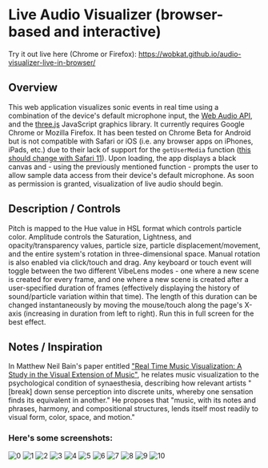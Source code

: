 # Live Audio Visualizer (browser-based and interactive) #

Try it out live here (Chrome or Firefox): https://wobkat.github.io/audio-visualizer-live-in-browser/

## Overview ##

This web application visualizes sonic events in real time using a combination of the device's default microphone input, the [Web Audio API](https://developer.mozilla.org/en-US/docs/Web/API/Web_Audio_API), and the [three.js](https://threejs.org) JavaScript graphics library. It currently requires Google Chrome or Mozilla Firefox. It has been tested on Chrome Beta for Android but is not compatible with Safari or iOS (i.e. any browser apps on iPhones, iPads, etc.) due to their lack of support for the `getUserMedia` function ([this should change with Safari 11](https://webkit.org/blog/7726/announcing-webrtc-and-media-capture/)). Upon loading, the app displays a black canvas and - using the previously mentioned function - prompts the user to allow sample data access from their device's default microphone. As soon as permission is granted, visualization of live audio should begin. 

## Description / Controls ##

Pitch is mapped to the Hue value in HSL format which controls particle color. Amplitude controls the Saturation, Lightness, and opacity/transparency values, particle size, particle displacement/movement, and the entire system's rotation in three-dimensional space. Manual rotation is also enabled via click/touch and drag. Any keyboard or touch event will toggle between the two different VibeLens modes - one where a new scene is created for every frame, and one where a new scene is created after a user-specified duration of frames (effectively displaying the history of sound/particle variation within that time). The length of this duration can be changed instantaneously by moving the mouse/touch along the page's X-axis (increasing in duration from left to right). Run this in full screen for the best effect.

## Notes / Inspiration ##

In Matthew Neil Bain's paper entitled ["Real Time Music Visualization: A Study in the Visual Extension of Music"](http://accad.osu.edu/assets/files/InterfaceLab/MBain_ThesisPaper.pdf), he relates music visualization to the psychological condition of synaesthesia, describing how relevant artists "[break] down sense perception into discrete units, whereby one sensation finds its equivalent in another." He proposes that "music, with its notes and phrases, harmony, and compositional structures, lends itself most readily to visual form, color, space, and motion."

### Here's some screenshots: ###

![0](images/bluered.png)
![1](images/red.png)
![2](images/yellow.png)
![3](images/yellowpink.png)
![4](images/green.png)
![5](images/pastels.png)
![6](images/blue.png)
![7](images/greenpurpred.png)
![8](images/orange.png)
![9](images/ghostblue.png)
![10](images/purpyel.png)

